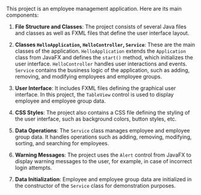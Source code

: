 This project is an employee management application. Here are its main components:

1. **File Structure and Classes**: The project consists of several Java files and classes as well as FXML files that define the user interface layout.

2. **Classes `HelloApplication`, `HelloController`, `Service`**: These are the main classes of the application. `HelloApplication` extends the `Application` class from JavaFX and defines the `start()` method, which initializes the user interface. `HelloController` handles user interactions and events. `Service` contains the business logic of the application, such as adding, removing, and modifying employees and employee groups.

3. **User Interface**: It includes FXML files defining the graphical user interface. In this project, the `TableView` control is used to display employee and employee group data.

4. **CSS Styles**: The project also contains a CSS file defining the styling of the user interface, such as background colors, button styles, etc.

5. **Data Operations**: The `Service` class manages employee and employee group data. It handles operations such as adding, removing, modifying, sorting, and searching for employees.

6. **Warning Messages**: The project uses the `Alert` control from JavaFX to display warning messages to the user, for example, in case of incorrect login attempts.

7. **Data Initialization**: Employee and employee group data are initialized in the constructor of the `Service` class for demonstration purposes.

